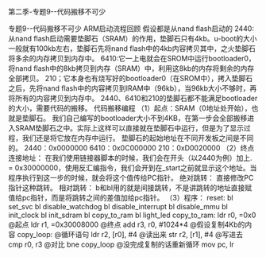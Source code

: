 第二季-专题9--代码搬移不可少 

专题9--代码搬移不可少
ARM启动流程回顾
假设都是从nand flash启动的
2440:从nand flash启动需要垫脚石（SRAM）的作用，垫脚石只有4kb。u-boot的大小一般就有100kb左右，垫脚石先将nand flash中的4kb内容拷贝其中，之火垫脚石将多余的内存拷贝到内存中。
6410:它一上电就会在SROM中运行bootloader0，将nand flash中的8kb拷贝到内存（SRAM）中，利用这8kb的内存将剩余的内存全部拷贝。
210；它本身也有烧写好的bootloader0（在SROM中），拷入垫脚石之后，先将nand flash中的内容拷贝到IRAM中（96kb），当96kb大小不够时，再将所有的内容拷贝到内存中。
2440、6410和210的垫脚石都不能满足bootloader的大小，需要代码的搬移。
代码搬移编程
（1）起点：SRAM（0地址处开始），也就是垫脚石。
我们自己编写的bootloader大小不到4KB，在第一步会全部搬移进入SRAM垫脚石之中。实际上这样可以直接就在垫脚石中运行，但是为了显示过程，我们还是将它放在内存中运行。
垫脚石的起始地址在不同开发板之间是不同的。
2440：0x0000000
6410：0x0C000000
210：0xD0020000
（2）终点
连接地址：
在我们使用链接器脚本的时候，我们会在开头（以2440为例）加上. = 0x30000000，使用反汇编指令，我们会开到在_start之前就显示这个地址。当程序执行到这一步的时候，就会将这个值传给PC指针。
绝对跳转：
         直接修改PC指针这种跳转。
相对跳转：
         b和bl用的就是间接跳转，不是讲跳转的地址直接赋值给pc指针，而是将跳转之间的差值加给pc指针。
（3）程序：
reset:
         bl set_svc
         bl disable_watchdog
         bl disable_interrupt
         bl disable_mmu
         bl init_clock
         bl init_sdram
         bl copy_to_ram
         bl light_led
copy_to_ram:
         ldr r0, =0x0   @起点
         ldr r1, =0x30008000    @终点
         add r3, r0, #1024*4   @假设复制4Kb的内容
copy_loop:               @循环语句
         ldr r2, [r0], #4    @读出来
         str r2, [r1], #4    @写进去
         cmp r0, r3       @对比
         bne copy_loop    @没完成复制的话重新循环
         mov pc, lr